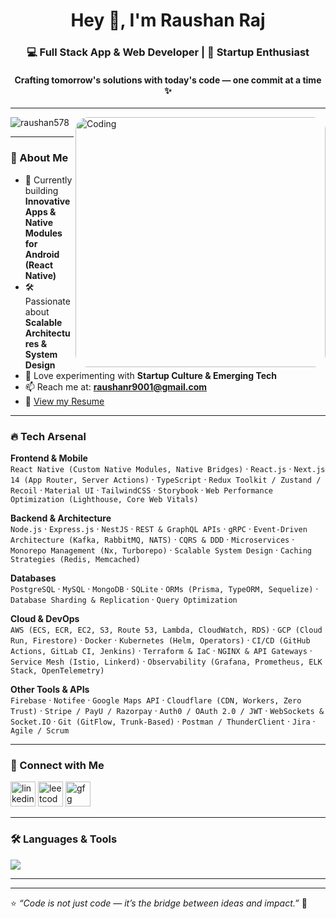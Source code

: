 <h1 align="center">Hey 👋, I'm Raushan Raj</h1>
<h3 align="center">💻 Full Stack App & Web Developer | 🚀 Startup Enthusiast</h3>
<h4 align="center">Crafting tomorrow's solutions with today's code — one commit at a time ✨</h4>

---

<img
  align="right"
  alt="Coding"
  width="400"
  src="https://codeplateau-website.s3.ap-south-1.amazonaws.com/wp-content/uploads/2020/02/04083158/mardf.png"
  style="border-radius: 20px;"
/>

<p align="left"> 
  <img src="https://komarev.com/ghpvc/?username=raushan578&label=Profile%20views&color=0e75b6&style=flat" alt="raushan578" /> 
</p>

---

### 🌟 About Me  
- 📲 Currently building **Innovative Apps & Native Modules for Android (React Native)**  
- 🛠️ Passionate about **Scalable Architectures & System Design**  
- 🚀 Love experimenting with **Startup Culture & Emerging Tech**  
- 📫 Reach me at: **raushanr9001@gmail.com**  
- 📄 [View my Resume](https://drive.google.com/drive/u/0/folders/1XMetKwqOLqBYqJvo0xPzXyc-S2zzYaRk)  

---

### 🔥 Tech Arsenal  

**Frontend & Mobile**  
`React Native (Custom Native Modules, Native Bridges)` · `React.js` · `Next.js 14 (App Router, Server Actions)` · `TypeScript` · `Redux Toolkit / Zustand / Recoil` · `Material UI` · `TailwindCSS` · `Storybook` · `Web Performance Optimization (Lighthouse, Core Web Vitals)`  

**Backend & Architecture**  
`Node.js` · `Express.js` · `NestJS` · `REST & GraphQL APIs` · `gRPC` · `Event-Driven Architecture (Kafka, RabbitMQ, NATS)` · `CQRS & DDD` · `Microservices` · `Monorepo Management (Nx, Turborepo)` · `Scalable System Design` · `Caching Strategies (Redis, Memcached)`  

**Databases**  
`PostgreSQL` · `MySQL` · `MongoDB` · `SQLite` · `ORMs (Prisma, TypeORM, Sequelize)` · `Database Sharding & Replication` · `Query Optimization`  

**Cloud & DevOps**  
`AWS (ECS, ECR, EC2, S3, Route 53, Lambda, CloudWatch, RDS)` · `GCP (Cloud Run, Firestore)` · `Docker` · `Kubernetes (Helm, Operators)` · `CI/CD (GitHub Actions, GitLab CI, Jenkins)` · `Terraform & IaC` · `NGINX & API Gateways` · `Service Mesh (Istio, Linkerd)` · `Observability (Grafana, Prometheus, ELK Stack, OpenTelemetry)`  

**Other Tools & APIs**  
`Firebase` · `Notifee` · `Google Maps API` · `Cloudflare (CDN, Workers, Zero Trust)` · `Stripe / PayU / Razorpay` · `Auth0 / OAuth 2.0 / JWT` · `WebSockets & Socket.IO` · `Git (GitFlow, Trunk-Based)` · `Postman / ThunderClient` · `Jira` · `Agile / Scrum`  


---

### 🤝 Connect with Me  
<p align="left">
<a href="https://linkedin.com/in/raushan-raj-22a8171b8" target="blank"><img src="https://skillicons.dev/icons?i=linkedin" alt="linkedin" height="40"/></a>
<a href="https://www.leetcode.com/oppoa5sraj" target="blank"><img src="https://shopallpremium.com/wp-content/uploads/2022/02/LeetCode_logo_rvs.png" alt="leetcode" height="40"/></a>
<a href="https://auth.geeksforgeeks.org/user/oppoa5sraj" target="blank"><img src="https://img.icons8.com/color/48/000000/GeeksforGeeks.png" alt="gfg" height="40"/></a>
</p>

---

### 🛠 Languages & Tools  
<p align="left">
  <img src="https://skillicons.dev/icons?i=react,androidstudio,nextjs,redux,ts,nodejs,nestjs,mongodb,sqlite,postgres,docker,kubernetes,aws,elasticsearch,rabbitmq,firebase,git,postman,html,java,js,materialui,cloudflare,github,linux,ubuntu,unreal,workers,nginx,prometheus" />
</p>

---


---

⭐️ *“Code is not just code — it’s the bridge between ideas and impact.”* 🚀
